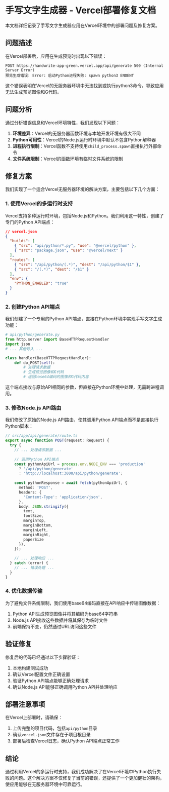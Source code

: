 # 手写文字生成器 - Vercel部署修复文档

本文档详细记录了手写文字生成器应用在Vercel环境中的部署问题及修复方案。

## 问题描述

在Vercel部署后，应用在生成预览时出现以下错误：

```
POST https://handwrite-app-green.vercel.app/api/generate 500 (Internal Server Error)
预览生成错误: Error: 启动Python进程失败: spawn python3 ENOENT
```

这个错误表明在Vercel的无服务器环境中无法找到或执行python3命令，导致应用无法生成预览图像和G代码。

## 问题分析

通过分析错误信息和Vercel环境特性，我们发现以下问题：

1. **环境差异**：Vercel的无服务器函数环境与本地开发环境有很大不同
2. **Python可用性**：Vercel的Node.js运行时环境中默认不包含Python解释器
3. **进程执行限制**：Vercel函数不支持使用`child_process.spawn`直接执行外部命令
4. **文件系统限制**：Vercel的函数环境有临时文件系统的限制

## 修复方案

我们实现了一个适合Vercel无服务器环境的解决方案，主要包括以下几个方面：

### 1. 使用Vercel的多运行时支持

Vercel支持多种运行时环境，包括Node.js和Python。我们利用这一特性，创建了专门的Python API端点：

```json
// vercel.json
{
  "builds": [
    { "src": "api/python/*.py", "use": "@vercel/python" },
    { "src": "package.json", "use": "@vercel/next" }
  ],
  "routes": [
    { "src": "/api/python/(.*)", "dest": "/api/python/$1" },
    { "src": "/(.*)", "dest": "/$1" }
  ],
  "env": {
    "PYTHON_ENABLED": "true"
  }
}
```

### 2. 创建Python API端点

我们创建了一个专用的Python API端点，直接在Python环境中实现手写文字生成功能：

```python
# api/python/generate.py
from http.server import BaseHTTPRequestHandler
import json
# ... 其他导入 ...

class handler(BaseHTTPRequestHandler):
    def do_POST(self):
        # 处理请求数据
        # 生成预览图像和G代码
        # 返回base64编码的图像和G代码内容
```

这个端点接收与原始API相同的参数，但直接在Python环境中处理，无需跨进程调用。

### 3. 修改Node.js API路由

我们修改了原始的Node.js API路由，使其调用Python API端点而不是直接执行Python脚本：

```typescript
// src/app/api/generate/route.ts
export async function POST(request: Request) {
  try {
    // ... 处理请求数据 ...
    
    // 调用Python API端点
    const pythonApiUrl = process.env.NODE_ENV === 'production' 
      ? '/api/python/generate' 
      : 'http://localhost:3000/api/python/generate';
    
    const pythonResponse = await fetch(pythonApiUrl, {
      method: 'POST',
      headers: {
        'Content-Type': 'application/json',
      },
      body: JSON.stringify({
        text,
        fontSize,
        marginTop,
        marginBottom,
        marginLeft,
        marginRight,
        paperSize
      }),
    });
    
    // ... 处理响应 ...
  } catch (error) {
    // ... 错误处理 ...
  }
}
```

### 4. 优化数据传输

为了避免文件系统限制，我们使用base64编码直接在API响应中传输图像数据：

1. Python API生成预览图像并将其编码为base64字符串
2. Node.js API接收这些数据并将其保存为临时文件
3. 前端保持不变，仍然通过URL访问这些文件

## 验证修复

修复后的代码已经通过以下步骤验证：

1. 本地构建测试成功
2. 确认Vercel配置文件正确设置
3. 验证Python API端点能够正确处理请求
4. 确认Node.js API能够正确调用Python API并处理响应

## 部署注意事项

在Vercel上部署时，请确保：

1. 上传完整的项目代码，包括`api/python`目录
2. 确认`vercel.json`文件存在于项目根目录
3. 部署后检查Vercel日志，确认Python API端点正常工作

## 结论

通过利用Vercel的多运行时支持，我们成功解决了在Vercel环境中Python执行失败的问题。这个解决方案不仅修复了当前的错误，还提供了一个更加健壮的架构，使应用能够在无服务器环境中可靠运行。
